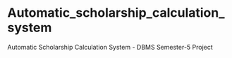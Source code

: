 # Automatic_scholarship_calculation_system
Automatic Scholarship Calculation System - DBMS Semester-5 Project
